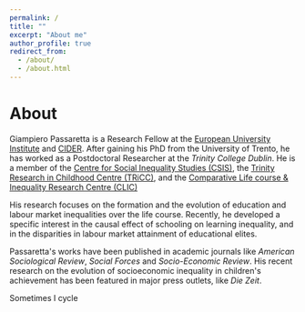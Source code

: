 ```yaml
---
permalink: /
title: ""
excerpt: "About me"
author_profile: true
redirect_from: 
  - /about/
  - /about.html
---
```



About
======

Giampiero Passaretta is a Research Fellow at the [European University Institute](https://www.eui.eu/en/academic-units/political-and-social-sciences) and [CIDER](https://www.leibniz-bildung.de/en/cider/). After gaining his PhD from the University of Trento, he has worked as a Postdoctoral Researcher at the _Trinity College Dublin_. He is a member of the [Centre for Social Inequality Studies (CSIS)](https://r.unitn.it/en/soc/csis), the [Trinity Research in Childhood Centre (TRiCC)](https://www.tcd.ie/tricc/), and the [Comparative Life course & Inequality Research Centre (CLIC)](https://www.eui.eu/Projects/CLIC)

His research focuses on the formation and the evolution of education and labour market inequalities over the life course. Recently, he developed a specific interest in the causal effect of schooling on learning inequality, and in the disparities in labour market attainment of educational elites.  


Passaretta's works have been published in academic journals like _American Sociological Review_, _Social Forces_ and _Socio-Economic Review_. His recent research on the evolution of socioeconomic inequality in children's achievement has been featured in major press outlets, like _Die Zeit_. 

Sometimes I cycle 
<style>
  .strava-badge- { display: inline-block; height: 32px; }
  .strava-badge- img { visibility: hidden; height: 32px; }
  .strava-badge-:hover { background-position: 0 -47px; }
  .strava-badge-follow { height: 32px; width: 32px; background: url(//badges.strava.com/echelon-sprite-32.png) no-repeat 0 0; }
</style>
<a href="http://strava.com/athletes/25103234/badge" class="strava-badge- strava-badge-follow" target="_blank"><img src="//badges.strava.com/echelon-sprite-32.png" alt="Strava" /></a>
